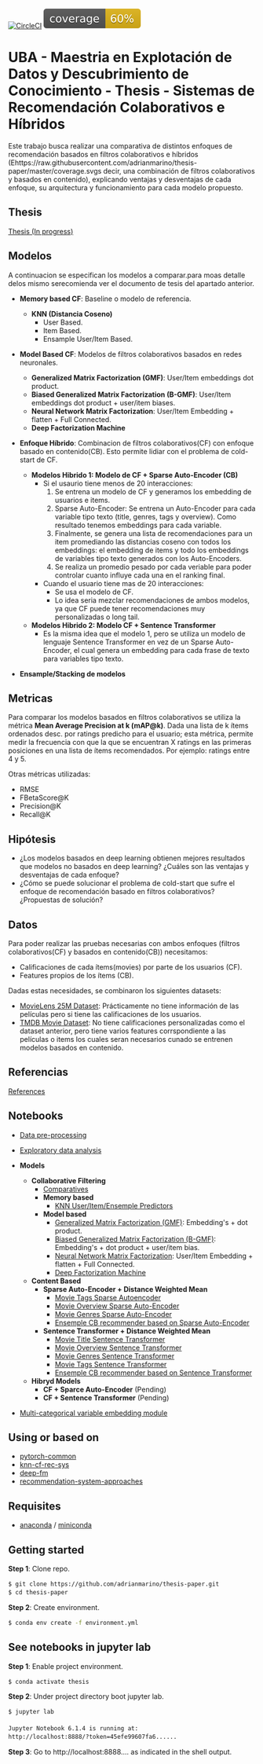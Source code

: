 [![CircleCI](https://dl.circleci.com/status-badge/img/gh/adrianmarino/thesis-paper/tree/master.svg?style=shield)](https://dl.circleci.com/status-badge/redirect/gh/adrianmarino/thesis-paper/tree/master)   ![Coverage](https://raw.githubusercontent.com/adrianmarino/thesis-paper/master/coverage.svg)

# UBA - Maestria en Explotación de Datos y Descubrimiento de Conocimiento - Thesis - Sistemas de Recomendación Colaborativos e Híbridos 

Este trabajo busca realizar una comparativa de distintos enfoques de recomendación basados en filtros colaborativos e híbridos (Ehttps://raw.githubusercontent.com/adrianmarino/thesis-paper/master/coverage.svgs decir, una combinación de filtros colaborativos y basados en contenido), explicando ventajas y desventajas de cada enfoque, su arquitectura y funcionamiento para cada modelo propuesto.
## Thesis

[Thesis (In progress)](https://github.com/adrianmarino/thesis-paper/blob/master/docs/thesis/thesis.pdf)


## Modelos

A continuacion se especifican los modelos a comparar.para moas detalle delos mismo serecomienda ver el documento de tesis del apartado anterior.

 *  **Memory based CF**: Baseline o modelo de referencia.
    * **KNN (Distancia Coseno)**
      * User Based.
      * Item Based.
      * Ensample User/Item Based.
 
 *  **Model Based CF**: Modelos de filtros colaborativos basados en redes neuronales.
    *   **Generalized Matrix Factorization (GMF)**: User/Item embeddings dot product.
    *   **Biased Generalized Matrix Factorization (B-GMF)**: User/Item embeddings dot product + user/item biases.
    *   **Neural Network Matrix Factorization**: User/Item Embedding + flatten + Full Connected.
    *   **Deep Factorization Machine**
     
 * **Enfoque Híbrido**: Combinacion de filtros colaborativos(CF) con enfoque basado en contenido(CB). Esto permite lidiar con el problema de cold-start de CF.
    * **Modelos Hibrido 1: Modelo de CF + Sparse Auto-Encoder (CB)**
        * Si el usaurio tiene menos de 20 interacciones:
            1. Se entrena un modelo de CF y generamos los embedding de usuarios e items.
            2. Sparse Auto-Encoder: Se entrena un Auto-Encoder para cada variable tipo texto (title, genres, tags y overview). Como resultado tenemos embeddings para cada variable.
            3. Finalmente, se genera una lista de recomendaciones para un item promediando las distancias coseno con todos los embeddings: el embedding de items y todo los embeddings de variables tipo texto generados con los Auto-Encoders.
            4. Se realiza un promedio pesado por cada veriable para poder controlar cuanto influye cada una en el ranking final.
        * Cuando el usuario tiene mas de 20 interacciones:
            * Se usa el modelo de CF. 
            * Lo idea seria mezclar recomendaciones de ambos modelos, ya que CF puede tener recomendaciones muy personalizadas o long tail. 
    * **Modelos Hibrido 2: Modelo CF + Sentence Transformer**
        * Es la misma idea que el modelo 1, pero se utiliza un modelo de lenguaje Sentence Transformer en vez de un Sparse Auto-Encoder, el cual genera un embedding para cada frase de texto para variables tipo texto.     
 * **Ensample/Stacking de modelos**

## Metricas

Para comparar los modelos basados en filtros colaborativos se utiliza la métrica **Mean Average Precision at k (mAP@k)**. Dada una lista de k ítems ordenados desc. por ratings predicho para el usuario; esta métrica, permite medir la frecuencia con que la que se encuentran X ratings en las primeras posiciones en una lista de ítems recomendados. Por ejemplo: ratings entre 4 y 5.

Otras métricas utilizadas:

* RMSE
* FBetaScore@K
* Precision@K
* Recall@K

## Hipótesis

* ¿Los modelos basados en deep learning obtienen mejores resultados que modelos no basados en deep learning? ¿Cuáles son las ventajas y desventajas de cada enfoque?
* ¿Cómo se puede solucionar el problema de cold-start que sufre el enfoque de recomendación basado en filtros colaborativos? ¿Propuestas de solución?

## Datos

Para poder realizar las pruebas necesarias con ambos enfoques (filtros colaborativos(CF) y basados en contenido(CB)) necesitamos:

* Calificaciones de cada ítems(movies) por parte de los usuarios (CF).
* Features propios de los ítems (CB).

Dadas estas necesidades, se combinaron los siguientes datasets:

* [MovieLens 25M Dataset](https://grouplens.org/datasets/movielens/25m/): Prácticamente no tiene información de las películas pero si tiene las calificaciones de los usuarios.
* [TMDB Movie Dataset](https://www.kaggle.com/datasets/rounakbanik/the-movies-dataset?select=movies_metadata.csv): No tiene calificaciones personalizadas como el dataset anterior, pero tiene varios features corrspondiente a las películas o items los cuales seran necesarios cunado se entrenen modelos basados en contenido.


## Referencias

[References](https://github.com/adrianmarino/thesis-paper/tree/master/notebooks/references.ipynb)


## Notebooks

* [Data pre-processing](https://github.com/adrianmarino/thesis-paper/tree/master/notebooks/data-preprocessing.ipynb)
* [Exploratory data analysis](https://github.com/adrianmarino/thesis-paper/tree/master/notebooks/eda.ipynb)

* **Models**    
    * **Collaborative Filtering**
      * [Comparatives](https://github.com/adrianmarino/thesis-paper/tree/master/notebooks/models_comparatives.ipynb)
      * **Memory based**
          * [KNN User/Item/Ensemple Predictors](https://github.com/adrianmarino/thesis-paper/tree/master/notebooks/models_knn.ipynb)
      * **Model based**
          * [Generalized Matrix Factorization (GMF)](https://github.com/adrianmarino/thesis-paper/tree/master/notebooks/models_gmf.ipynb): Embedding's + dot product.
          * [Biased Generalized Matrix Factorization (B-GMF)](https://github.com/adrianmarino/thesis-paper/tree/master/notebooks/models_gmf_bias.ipynb): Embedding's + dot product + user/item bias.
          * [Neural Network Matrix Factorization](https://github.com/adrianmarino/thesis-paper/tree/master/notebooks/models_nn_mf.ipynb):  User/Item Embedding + flatten + Full Connected.
          * [Deep Factorization Machine](https://github.com/adrianmarino/thesis-paper/tree/master/notebooks/models_deep_fm.ipynb)
    * **Content Based**
       * **Sparse Auto-Encoder + Distance Weighted Mean**
           * [Movie Tags Sparse Autoencoder](https://github.com/adrianmarino/thesis-paper/tree/master/notebooks/models_movie_tags_sparse_autoencoder.ipynb)
           * [Movie Overview Sparse Auto-Encoder](https://github.com/adrianmarino/thesis-paper/tree/master/notebooks/models_movie_overview_sparse_autoencoder.ipynb)
           * [Movie Genres Sparse Auto-Encoder](https://github.com/adrianmarino/thesis-paper/tree/master/notebooks/models_movie_genres_sparse_autoencoder.ipynb)
           * [Ensemple CB recommender based on Sparse Auto-Encoder](https://github.com/adrianmarino/thesis-paper/tree/master/notebooks/models_movie_ensample_sparse_autoencoder.ipynb)
       * **Sentence Transformer + Distance Weighted Mean**
           * [Movie Title Sentence Transformer](https://github.com/adrianmarino/thesis-paper/tree/master/notebooks/models_movie_title_sentence_transformer.ipynb)
           * [Movie Overview Sentence Transformer](https://github.com/adrianmarino/thesis-paper/tree/master/notebooks/models_movie_overview_sentence_transformer.ipynb)
           * [Movie Genres Sentence Transformer](https://github.com/adrianmarino/thesis-paper/tree/master/notebooks/models_movie_genres_sentence_transformer.ipynb)
           * [Movie Tags Sentence Transformer](https://github.com/adrianmarino/thesis-paper/tree/master/notebooks/models_movie_tags_sentence_transformer.ipynb)
           * [Ensemple CB recommender based on Sentence Transformer](https://github.com/adrianmarino/thesis-paper/tree/master/notebooks/models_movie_ensample_sentence_transformer.ipynb)
    * **Hibryd Models**
        * **CF + Sparce Auto-Encoder** (Pending)
        * **CF + Sentence Transformer** (Pending)
* [Multi-categorical variable embedding module](https://github.com/adrianmarino/thesis-paper/tree/master/notebooks/weighted_avg_embedding_bag.ipynb)


## Using or based on

* [pytorch-common](https://github.com/adrianmarino/pytorch-common)
* [knn-cf-rec-sys](https://github.com/adrianmarino/knn-cf-rec-sys)
* [deep-fm](https://github.com/adrianmarino/deep-fm)
* [recommendation-system-approaches](https://github.com/adrianmarino/recommendation-system-approaches)

## Requisites

* [anaconda](https://www.anaconda.com/products/individual) / [miniconda](https://docs.conda.io/en/latest/miniconda.html)


## Getting started

**Step 1**: Clone repo.

```bash
$ git clone https://github.com/adrianmarino/thesis-paper.git
$ cd thesis-paper
```

**Step 2**: Create environment.

```bash
$ conda env create -f environment.yml
```

## See notebooks in jupyter lab

**Step 1**: Enable project environment.

```bash
$ conda activate thesis
```

**Step 2**: Under project directory boot jupyter lab.

```bash
$ jupyter lab

Jupyter Notebook 6.1.4 is running at:
http://localhost:8888/?token=45efe99607fa6......
```

**Step 3**: Go to http://localhost:8888.... as indicated in the shell output.

